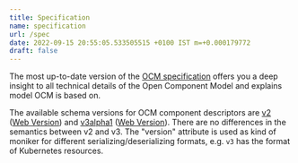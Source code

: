 ```yaml
---
title: Specification
name: specification
url: /spec
date: 2022-09-15 20:55:05.533505515 +0100 IST m=+0.000179772
draft: false
---
```


The most up-to-date version of the [OCM specification](https://github.com/open-component-model/ocm-spec/blob/main/README.md) offers you a deep insight to all technical details of the Open Component Model and explains model OCM is based on.

The available schema versions for OCM component descriptors are [v2](/schemas/component-descriptor-v2) ([Web Version](schema-v2.html)) and [v3alpha1](/schemas/component-descriptor-v3alpha1) ([Web Version](schema-v3alpha1.html)). There are no differences in the semantics between v2 and v3. The "version" attribute is used as kind of moniker for different serializing/deserializing formats, e.g. `v3` has the format of Kubernetes resources.
